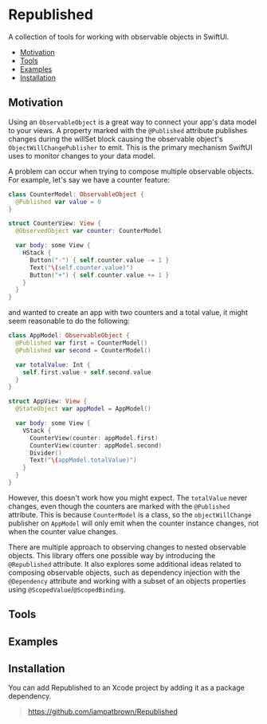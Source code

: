 # Republished

A collection of tools for working with observable objects in SwiftUI. 

* [Motivation](#motivation)
* [Tools](#tools)
* [Examples](#examples)
* [Installation](#installation)


## Motivation

Using an `ObservableObject` is a great way to connect your app's data model to your views. A property marked with the `@Published` attribute publishes changes during the willSet block causing the observable object's `ObjectWillChangePublisher` to emit. This is the primary mechanism SwiftUI uses to monitor changes to your data model.

A problem can occur when trying to compose multiple observable objects. For example, let's say we have a counter feature:

```swift
class CounterModel: ObservableObject {
  @Published var value = 0
}

struct CounterView: View {
  @ObservedObject var counter: CounterModel

  var body: some View {
    HStack {
      Button("-") { self.counter.value -= 1 }
      Text("\(self.counter.value)")
      Button("+") { self.counter.value += 1 }
    }
  }
}
```

and wanted to create an app with two counters and a total value, it might seem reasonable to do the following:

```swift
class AppModel: ObservableObject {
  @Published var first = CounterModel()
  @Published var second = CounterModel()

  var totalValue: Int { 
    self.first.value + self.second.value
  }
}

struct AppView: View {
  @StateObject var appModel = AppModel()

  var body: some View {
    VStack {
      CounterView(counter: appModel.first)
      CounterView(counter: appModel.second)
      Divider()
      Text("\(appModel.totalValue)")
    }
  }
}
```

However, this doesn't work how you might expect. The `totalValue` never changes, even though the counters are marked with the `@Published` attribute. This is because `CounterModel` is a class, so the `objectWillChange` publisher on `AppModel` will only emit when the counter instance changes, not when the counter value changes. 

There are multiple approach to observing changes to nested observable objects. This library offers one possible way by introducing the `@Republished` attribute. It also explores some additional ideas related to composing observable objects, such as dependency injection with the `@Dependency` attribute and working with a subset of an objects properties using `@ScopedValue`/`@ScopedBinding`.

## Tools

## Examples

## Installation

You can add Republished to an Xcode project by adding it as a package dependency.

> https://github.com/iampatbrown/Republished
